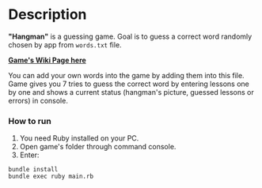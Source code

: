 # Description
**"Hangman"** is a guessing game. Goal is to guess a correct word randomly chosen by app from `words.txt` file.

**[Game's Wiki Page here](https://ru.wikipedia.org/wiki/%D0%92%D0%B8%D1%81%D0%B5%D0%BB%D0%B8%D1%86%D0%B0_(%D0%B8%D0%B3%D1%80%D0%B0))**

You can add your own words into the game by adding them into this file. Game gives you 7 
tries to guess the correct word by entering lessons one by one and shows a current status (hangman's picture, 
guessed lessons or errors) in console.

### How to run
1. You need Ruby installed on your PC.
2. Open game's folder through command console.
3. Enter:
```
bundle install
bundle exec ruby main.rb
```
